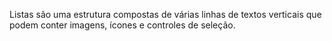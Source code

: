 Listas são uma estrutura compostas de várias linhas de textos verticais que podem conter imagens, ícones e controles de seleção.

